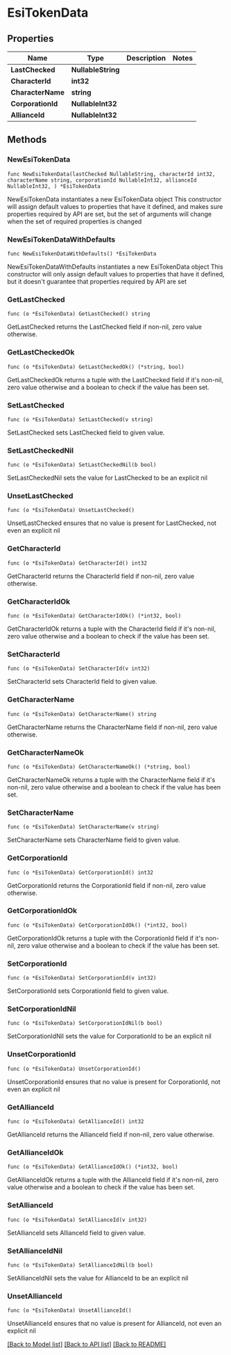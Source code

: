 # EsiTokenData

## Properties

Name | Type | Description | Notes
------------ | ------------- | ------------- | -------------
**LastChecked** | **NullableString** |  | 
**CharacterId** | **int32** |  | 
**CharacterName** | **string** |  | 
**CorporationId** | **NullableInt32** |  | 
**AllianceId** | **NullableInt32** |  | 

## Methods

### NewEsiTokenData

`func NewEsiTokenData(lastChecked NullableString, characterId int32, characterName string, corporationId NullableInt32, allianceId NullableInt32, ) *EsiTokenData`

NewEsiTokenData instantiates a new EsiTokenData object
This constructor will assign default values to properties that have it defined,
and makes sure properties required by API are set, but the set of arguments
will change when the set of required properties is changed

### NewEsiTokenDataWithDefaults

`func NewEsiTokenDataWithDefaults() *EsiTokenData`

NewEsiTokenDataWithDefaults instantiates a new EsiTokenData object
This constructor will only assign default values to properties that have it defined,
but it doesn't guarantee that properties required by API are set

### GetLastChecked

`func (o *EsiTokenData) GetLastChecked() string`

GetLastChecked returns the LastChecked field if non-nil, zero value otherwise.

### GetLastCheckedOk

`func (o *EsiTokenData) GetLastCheckedOk() (*string, bool)`

GetLastCheckedOk returns a tuple with the LastChecked field if it's non-nil, zero value otherwise
and a boolean to check if the value has been set.

### SetLastChecked

`func (o *EsiTokenData) SetLastChecked(v string)`

SetLastChecked sets LastChecked field to given value.


### SetLastCheckedNil

`func (o *EsiTokenData) SetLastCheckedNil(b bool)`

 SetLastCheckedNil sets the value for LastChecked to be an explicit nil

### UnsetLastChecked
`func (o *EsiTokenData) UnsetLastChecked()`

UnsetLastChecked ensures that no value is present for LastChecked, not even an explicit nil
### GetCharacterId

`func (o *EsiTokenData) GetCharacterId() int32`

GetCharacterId returns the CharacterId field if non-nil, zero value otherwise.

### GetCharacterIdOk

`func (o *EsiTokenData) GetCharacterIdOk() (*int32, bool)`

GetCharacterIdOk returns a tuple with the CharacterId field if it's non-nil, zero value otherwise
and a boolean to check if the value has been set.

### SetCharacterId

`func (o *EsiTokenData) SetCharacterId(v int32)`

SetCharacterId sets CharacterId field to given value.


### GetCharacterName

`func (o *EsiTokenData) GetCharacterName() string`

GetCharacterName returns the CharacterName field if non-nil, zero value otherwise.

### GetCharacterNameOk

`func (o *EsiTokenData) GetCharacterNameOk() (*string, bool)`

GetCharacterNameOk returns a tuple with the CharacterName field if it's non-nil, zero value otherwise
and a boolean to check if the value has been set.

### SetCharacterName

`func (o *EsiTokenData) SetCharacterName(v string)`

SetCharacterName sets CharacterName field to given value.


### GetCorporationId

`func (o *EsiTokenData) GetCorporationId() int32`

GetCorporationId returns the CorporationId field if non-nil, zero value otherwise.

### GetCorporationIdOk

`func (o *EsiTokenData) GetCorporationIdOk() (*int32, bool)`

GetCorporationIdOk returns a tuple with the CorporationId field if it's non-nil, zero value otherwise
and a boolean to check if the value has been set.

### SetCorporationId

`func (o *EsiTokenData) SetCorporationId(v int32)`

SetCorporationId sets CorporationId field to given value.


### SetCorporationIdNil

`func (o *EsiTokenData) SetCorporationIdNil(b bool)`

 SetCorporationIdNil sets the value for CorporationId to be an explicit nil

### UnsetCorporationId
`func (o *EsiTokenData) UnsetCorporationId()`

UnsetCorporationId ensures that no value is present for CorporationId, not even an explicit nil
### GetAllianceId

`func (o *EsiTokenData) GetAllianceId() int32`

GetAllianceId returns the AllianceId field if non-nil, zero value otherwise.

### GetAllianceIdOk

`func (o *EsiTokenData) GetAllianceIdOk() (*int32, bool)`

GetAllianceIdOk returns a tuple with the AllianceId field if it's non-nil, zero value otherwise
and a boolean to check if the value has been set.

### SetAllianceId

`func (o *EsiTokenData) SetAllianceId(v int32)`

SetAllianceId sets AllianceId field to given value.


### SetAllianceIdNil

`func (o *EsiTokenData) SetAllianceIdNil(b bool)`

 SetAllianceIdNil sets the value for AllianceId to be an explicit nil

### UnsetAllianceId
`func (o *EsiTokenData) UnsetAllianceId()`

UnsetAllianceId ensures that no value is present for AllianceId, not even an explicit nil

[[Back to Model list]](../README.md#documentation-for-models) [[Back to API list]](../README.md#documentation-for-api-endpoints) [[Back to README]](../README.md)


